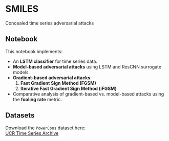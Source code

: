 # SMILES  
Concealed time series adversarial attacks  

## Notebook  
This notebook implements:  
- An **LSTM classifier** for time series data.  
- **Model-based adversarial attacks** using LSTM and ResCNN surrogate models.  
- **Gradient-based adversarial attacks**:  
  1. **Fast Gradient Sign Method (FGSM)**  
  2. **Iterative Fast Gradient Sign Method (iFGSM)**  
- Comparative analysis of gradient-based vs. model-based attacks using the **fooling rate** metric.  

## Datasets  
Download the `PowerCons` dataset here:  
[UCR Time Series Archive](https://www.cs.ucr.edu/~eamonn/time_series_data_2018/)